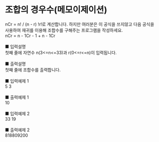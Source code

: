 # 조합의 경우수(메모이제이션)
nCr = n! / (n - r) !r!로 계산합니다. 하지만 여러분은 이 공식을 쓰지않고 다음 공식을 사용하여 재귀를 이용해 조합수를 구해주는 프로그램을 작성하세요.<br>
nCr = n - 1Cr - 1 + n - 1Cr<br>
<br>
■ 입력설명<br>
첫째 줄에 자연수 n(3<=n<=33)과 r(0<=r<=n)이 입력됩니다.<br>
<br>
■ 출력설명<br>
첫째 줄에 조합수를 출력합니다.<br>
<br>
■ 입력예제 1<br>
5 3<br>
<br>
■ 출력예제 1<br>
10<br>
<br>
■ 입력예제 2<br>
33 19<br>
<br>
■ 출력예제 2<br>
818809200